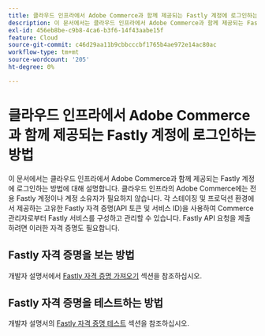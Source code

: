 ```yaml
---
title: 클라우드 인프라에서 Adobe Commerce과 함께 제공되는 Fastly 계정에 로그인하는 방법
description: 이 문서에서는 클라우드 인프라에서 Adobe Commerce과 함께 제공되는 Fastly 계정에 로그인하는 방법에 대해 설명합니다. 클라우드 인프라의 Adobe Commerce에는 전용 Fastly 계정이나 계정 소유자가 필요하지 않습니다. 각 스테이징 및 프로덕션 환경에서 제공하는 고유한 Fastly 자격 증명(API 토큰 및 서비스 ID)을 사용하여 Commerce 관리자로부터 Fastly 서비스를 구성하고 관리할 수 있습니다. Fastly API 요청을 제출하려면 이러한 자격 증명도 필요합니다.
exl-id: 456eb8be-c9b8-4ca6-b3f6-14f43aabe15f
feature: Cloud
source-git-commit: c46d29aa11b9cbbcccbf1765b4ae972e14ac80ac
workflow-type: tm+mt
source-wordcount: '205'
ht-degree: 0%

---
```


# 클라우드 인프라에서 Adobe Commerce과 함께 제공되는 Fastly 계정에 로그인하는 방법

이 문서에서는 클라우드 인프라에서 Adobe Commerce과 함께 제공되는 Fastly 계정에 로그인하는 방법에 대해 설명합니다. 클라우드 인프라의 Adobe Commerce에는 전용 Fastly 계정이나 계정 소유자가 필요하지 않습니다. 각 스테이징 및 프로덕션 환경에서 제공하는 고유한 Fastly 자격 증명(API 토큰 및 서비스 ID)을 사용하여 Commerce 관리자로부터 Fastly 서비스를 구성하고 관리할 수 있습니다. Fastly API 요청을 제출하려면 이러한 자격 증명도 필요합니다.

## Fastly 자격 증명을 보는 방법

개발자 설명서에서 [Fastly 자격 증명 가져오기](https://experienceleague.adobe.com/ko/docs/commerce-cloud-service/user-guide/cdn/setup-fastly/fastly-configuration#cloud-fastly-creds) 섹션을 참조하십시오.

## Fastly 자격 증명을 테스트하는 방법

개발자 설명서의 [Fastly 자격 증명 테스트](https://experienceleague.adobe.com/ko/docs/commerce-cloud-service/user-guide/cdn/setup-fastly/fastly-configuration#test-the-fastly-credentials) 섹션을 참조하십시오.

